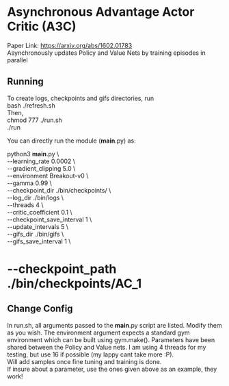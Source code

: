 # Asynchronous Advantage Actor Critic (A3C)
Paper Link: https://arxiv.org/abs/1602.01783  
Asynchronously updates Policy and Value Nets by training episodes in parallel  

## Running
To create logs, checkpoints and gifs directories, run  
bash ./refresh.sh  
Then,  
chmod 777 ./run.sh  
./run  


You can directly run the module (__main__.py) as:  
  
python3 __main__.py \\  
--learning_rate 0.0002 \\  
--gradient_clipping 5.0 \\  
--environment Breakout-v0 \\  
--gamma 0.99 \\  
--checkpoint_dir ./bin/checkpoints/ \\  
--log_dir ./bin/logs \\  
--threads 4 \\  
--critic_coefficient 0.1 \\  
--checkpoint_save_interval 1 \\  
--update_intervals 5 \\  
--gifs_dir ./bin/gifs \\  
--gifs_save_interval 1 \\  
# --checkpoint_path ./bin/checkpoints/AC_1  


## Change Config
In run.sh, all arguments passed to the __main__.py script are listed. Modify them as you wish. The environment argument expects a standard gym environment which can be built using gym.make(). Parameters have been shared between the Policy and Value nets. I am using 4 threads for my testing, but use 16 if possible (my lappy cant take more :P).    
Will add samples once fine tuning and training is done.  
If insure about a parameter, use the ones given above as an example, they work!  

